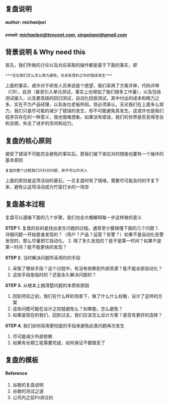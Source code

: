 ## 复盘说明

##### author:  michaelpei

##### email:  michaelpei@tencent.com, xingxinpei@gmail.com

## 背景说明 & Why need this
首先，我们所做的讨论以及对应采取的操作都是基于下面的事实，即
```
***无论我们怎么怎么努力避免，总会有意料之外的错误发生***
```
上面的事实，或许对于研发人员来说是个绝望，我们采用了方案评审，代码评审（CR），自测（甚至引入单元测试，事实上也增加了我们很多工作量），以及包括测试接入，以及更高级的回归测试，自动化回放测试，其中付出的成本和精力之多，实在不为产品经理，以及各位老板所知。但必须承认，无论我们在上面多么努力，我们只是尽可能的减少了错误的发生，却不可能避免其发生。这或许也是我们程序员存在的一种意义，我也很难想象，如果没有错误，我们的世界是否变得苍白和丑陋，失去了进步的空间和动力。

## 复盘的核心原则
接受了错误不可能完全避免的事实后，那我们接下来应对的措施也要有一个操作的基本原则
```
复盘的整个过程我们只针对问题，绝不可以针对人
```
上面的原则是这项活动的基石，一旦复盘时有了情绪，需要尽可能及时的平复下来，避免让这项活动成为竹篮打水的一场空

## 复盘基本过程

复盘可以遵循下面的几个步骤，我们也会大概解释每一步这样做的意义

**STEP 1.** 复盘的目的是找出发生问题的过程。通常至少要搞懂下面的几个问题
			1. 详细问题一开始是谁发现的？（用户？产品？运营？告警？）如果不是自动化告警发现的，那么尽量把它自动化。
   			2. 隔了多久发现的？是不是第一时间？如果不是第一时间？能不能更快的发现？

**STEP 2.** 当时解决问题所采用的的手段

1. 采取了哪些手段？这个过程中，有没有依赖到外部资源？能不能全部自动化？
2. 这些手段是临时的？还是永久解决问题的？

**STEP 3.** 从根本上搞清楚问题的本质和原因

1. 回到项目之初，我们在什么样的场景下，做了什么什么权衡，设计了这样的方案
2. 这些问题可能在设计之初就避免么？如果能，怎么避免？
3. 如果是现在的我们，回到过去，我们应该怎么设计方案？是否有更好的选择？

**STEP 4.** 我们如何采用更彻底的手段来避免此类问题再次发生

1. 尽可能减少外部依赖
2. 如果有长期工程需要完成，如何保证不要跟丢了

## 复盘的模板

#### Reference
1. 谷歌的复盘说明
2. 谷歌的测试之道
3. 公司内之前Fit讲过的

